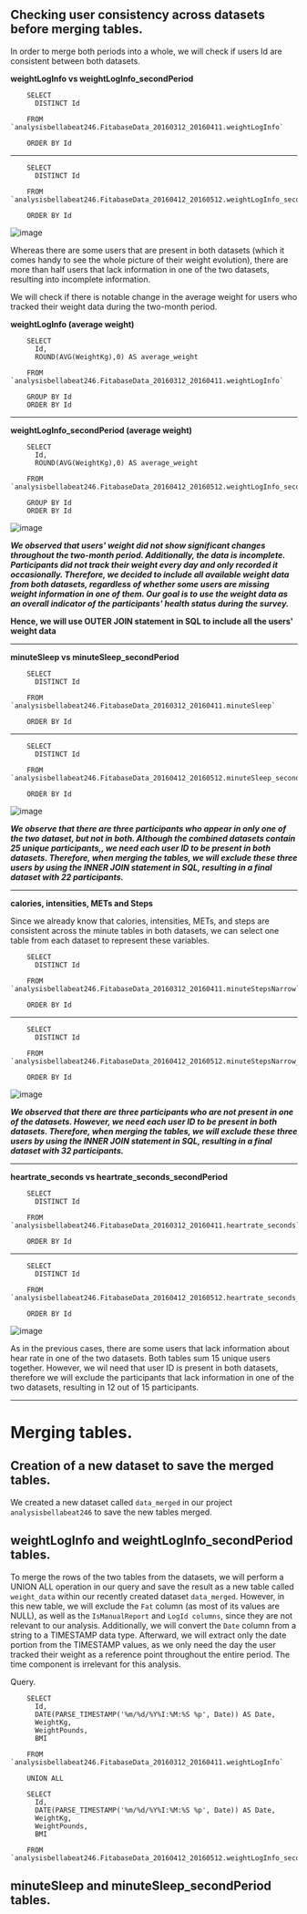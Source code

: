 ## Checking user consistency across datasets before merging tables.

In order to merge both periods into a whole, we will check if users Id are consistent between both datasets.

**weightLogInfo vs weightLogInfo_secondPeriod**

        SELECT 
          DISTINCT Id 
        
        FROM `analysisbellabeat246.FitabaseData_20160312_20160411.weightLogInfo` 
        
        ORDER BY Id 

---

        SELECT 
          DISTINCT Id 
        
        FROM `analysisbellabeat246.FitabaseData_20160412_20160512.weightLogInfo_secondPeriod` 
        
        ORDER BY Id



![image](https://github.com/user-attachments/assets/f94d8ec2-53b2-4619-b8d0-40741d8ce432)



Whereas there are some users that are present in both datasets (which it comes handy to see the whole picture of their weight evolution), there are more than half users that lack information in one of the two datasets, resulting into incomplete information. 

We will check if there is notable change in the average weight for users who tracked their weight data during the two-month period. 

**weightLogInfo (average weight)**

        SELECT  
          Id,
          ROUND(AVG(WeightKg),0) AS average_weight
        
        FROM `analysisbellabeat246.FitabaseData_20160312_20160411.weightLogInfo` 
        
        GROUP BY Id
        ORDER BY Id
        
----

**weightLogInfo_secondPeriod (average weight)**

        SELECT  
          Id,
          ROUND(AVG(WeightKg),0) AS average_weight
        
        FROM `analysisbellabeat246.FitabaseData_20160412_20160512.weightLogInfo_secondPeriod`  
        
        GROUP BY Id
        ORDER BY Id


![image](https://github.com/user-attachments/assets/3d826a99-4f3f-4c17-b79d-6127b3f760ac)


***We observed that users' weight did not show significant changes throughout the two-month period. Additionally, the data is incomplete. Participants did not track their weight every day and only recorded it occasionally. Therefore, we decided to include all available weight data from both datasets, regardless of whether some users are missing weight information in one of them. Our goal is to use the weight data as an overall indicator of the participants' health status during the survey.***

**Hence, we will use OUTER JOIN statement in SQL to include all the users' weight data**

---


**minuteSleep vs minuteSleep_secondPeriod**

        SELECT  
          DISTINCT Id
        
        FROM `analysisbellabeat246.FitabaseData_20160312_20160411.minuteSleep` 
        
        ORDER BY Id

---
        SELECT  
          DISTINCT Id
        
        FROM `analysisbellabeat246.FitabaseData_20160412_20160512.minuteSleep_secondPeriod` 
        
        ORDER BY Id


![image](https://github.com/user-attachments/assets/e2b8e975-35c7-468f-b6ec-ff268432ba0e)



***We observe that there are three participants who appear in only one of the two dataset, but not in both. Although the combined datasets contain 25 unique participants,, we need each user ID to be present in both datasets. Therefore, when merging the tables, we will exclude these three users by using the INNER JOIN statement in SQL, resulting in a final dataset with 22 participants.***

---

**calories, intensities, METs and Steps**

Since we already know that calories, intensities, METs, and steps are consistent across the minute tables in both datasets, we can select one table from each dataset to represent these variables. 

        SELECT 
          DISTINCT Id 
        
        FROM `analysisbellabeat246.FitabaseData_20160312_20160411.minuteStepsNarrow` 
        
        ORDER BY Id

---

        SELECT 
          DISTINCT Id 
        
        FROM `analysisbellabeat246.FitabaseData_20160412_20160512.minuteStepsNarrow_secondPeriod` 
        
        ORDER BY Id



![image](https://github.com/user-attachments/assets/11b3cc39-cf1a-4987-8f13-e2713f3773c2)

***We observed that there are three participants who are not present in one of the datasets. However, we need each user ID to be present in both datasets. Therefore, when merging the tables, we will exclude these three users by using the INNER JOIN statement in SQL, resulting in a final dataset with 32 participants.***


---

**heartrate_seconds vs heartrate_seconds_secondPeriod**

        SELECT
          DISTINCT Id
        
        FROM `analysisbellabeat246.FitabaseData_20160312_20160411.heartrate_seconds`
        
        ORDER BY Id

---

        SELECT  
          DISTINCT Id
        
        FROM `analysisbellabeat246.FitabaseData_20160412_20160512.heartrate_seconds_secondPeriod`
         
        ORDER BY Id


![image](https://github.com/user-attachments/assets/277aa88f-284a-493d-a67d-58443d8c5986)

As in the previous cases, there are some users that lack information about hear rate in one of the two datasets. Both tables sum 15 unique users together. However, we wil need that user ID is present in both datasets, therefore we will exclude the participants that lack information in one of the two datasets, resulting in 12 out of 15 participants.


---

# Merging tables.

## Creation of a new dataset to save the merged tables.

We created a new dataset called `data_merged` in our project `analysisbellabeat246` to save the new tables merged.


## weightLogInfo and weightLogInfo_secondPeriod tables.

To merge the rows of the two tables from the datasets, we will perform a UNION ALL operation in our query and save the result as a new table called `weight_data` within our recently created dataset `data_merged`. However, in this new table, we will exclude the `Fat` column (as most of its values are NULL), as well as the `IsManualReport` and `LogId columns`, since they are not relevant to our analysis. Additionally, we will convert the `Date` column from a string to a TIMESTAMP data type. Afterward, we will extract only the date portion from the TIMESTAMP values, as we only need the day the user tracked their weight as a reference point throughout the entire period. The time component is irrelevant for this analysis.

Query.

        SELECT 
          Id,
          DATE(PARSE_TIMESTAMP('%m/%d/%Y%I:%M:%S %p', Date)) AS Date,
          WeightKg,
          WeightPounds,
          BMI
        
        FROM `analysisbellabeat246.FitabaseData_20160312_20160411.weightLogInfo` 
        
        UNION ALL
        
        SELECT 
          Id,
          DATE(PARSE_TIMESTAMP('%m/%d/%Y%I:%M:%S %p', Date)) AS Date,
          WeightKg,
          WeightPounds,
          BMI
        
        FROM `analysisbellabeat246.FitabaseData_20160412_20160512.weightLogInfo_secondPeriod` 


## minuteSleep and minuteSleep_secondPeriod tables.

